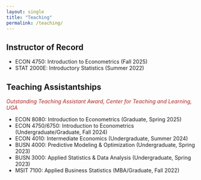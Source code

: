 ```yaml
---
layout: single
title: "Teaching"
permalink: /teaching/
---
```

## Instructor of Record
* ECON 4750: Introduction to Econometrics (Fall 2025)
* STAT 2000E: Introductory Statistics (Summer 2022)

## Teaching Assistantships
<span style="color:firebrick;">_Outstanding Teaching Assistant Award, Center for Teaching and Learning, UGA_</span> 
* ECON 8080: Introduction to Econometrics (Graduate, Spring 2025)
* ECON 4750/6750: Introduction to Econometrics (Undergraduate/Graduate, Fall 2024)
* ECON 4010: Intermediate Economics (Undergraduate, Summer 2024)
* BUSN 4000: Predictive Modeling & Optimization (Undergraduate, Spring 2023)
* BUSN 3000: Applied Statistics & Data Analysis (Undergraduate, Spring 2023)
* MSIT 7100: Applied Business Statistics (MBA/Graduate, Fall 2022)
